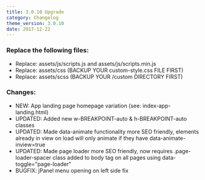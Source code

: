 ```yaml
---
title: 3.0.10 Upgrade
category: Changelog
theme_version: 3.0.10
date: 2017-12-22
---
```


### Replace the following files:

- Replace: assets/js/scripts.js and assets/js/scripts.min.js
- Replace: assets/css (BACKUP YOUR custom-style.css FILE FIRST)
- Replace: assets/scss (BACKUP YOUR /custom DIRECTORY FIRST) 

### Changes:

- NEW: App landing page homepage variation (see: index-app-landing.html)
- UPDATED: Added new w-BREAKPOINT-auto & h-BREAKPOINT-auto classes
- UPDATED: Made data-animate functionality more SEO friendly, elements already in view on load will only animate if they have data-animate-inview=true
- UPDATED: Made page loader more SEO friendly, now requires .page-loader-spacer class added to body tag on all pages using data-toggle="page-loader"
- BUGFIX: jPanel menu opening on left side fix

